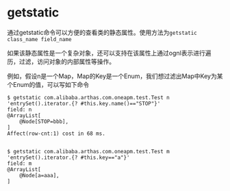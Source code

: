 getstatic
===

通过getstatic命令可以方便的查看类的静态属性。使用方法为`getstatic class_name field_name`


如果该静态属性是一个复杂对象，还可以支持在该属性上通过ognl表示进行遍历，过滤，访问对象的内部属性等操作。

例如，假设n是一个Map，Map的Key是一个Enum，我们想过滤出Map中Key为某个Enum的值，可以写如下命令

```
$ getstatic com.alibaba.arthas.com.oneapm.test.Test n 'entrySet().iterator.{? #this.key.name()=="STOP"}'
field: n
@ArrayList[
    @Node[STOP=bbb],
]
Affect(row-cnt:1) cost in 68 ms.


$ getstatic com.alibaba.arthas.com.oneapm.test.Test m 'entrySet().iterator.{? #this.key=="a"}'
field: m
@ArrayList[
    @Node[a=aaa],
]
```